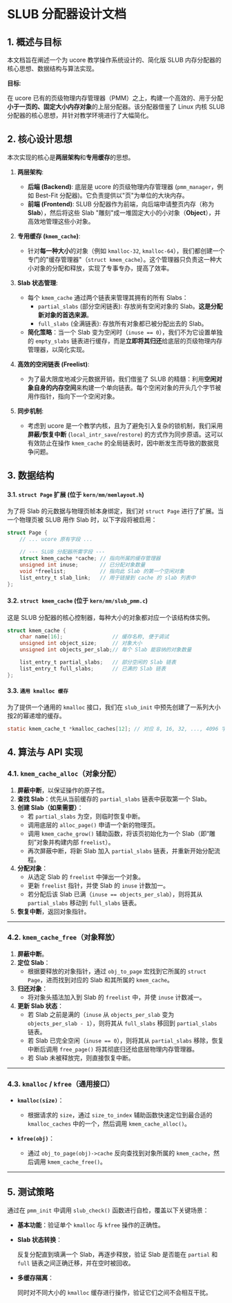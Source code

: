 #  SLUB 分配器设计文档

## 1. 概述与目标

本文档旨在阐述一个为 ucore 教学操作系统设计的、简化版 SLUB 内存分配器的核心思想、数据结构与算法实现。

**目标**: 

在 ucore 已有的页级物理内存管理器（PMM）之上，构建一个高效的、用于分配**小于一页的、固定大小内存对象**的上层分配器。该分配器借鉴了 Linux 内核 SLUB 分配器的核心思想，并针对教学环境进行了大幅简化。

## 2. 核心设计思想

本次实现的核心是**两层架构**和**专用缓存**的思想。

1.  **两层架构**:
    * **后端 (Backend)**: 底层是 ucore 的页级物理内存管理器 (`pmm_manager`，例如 Best-Fit 分配器)。它负责提供以"页"为单位的大块内存。
    * **前端 (Frontend)**: SLUB 分配器作为前端，向后端申请整页内存（称为 **Slab**），然后将这些 Slab "雕刻"成一堆固定大小的小对象（**Object**），并高效地管理这些小对象。

2.  **专用缓存 (`kmem_cache`)**:
    * 针对**每一种大小**的对象（例如 `kmalloc-32`, `kmalloc-64`），我们都创建一个专门的"缓存管理器"（`struct kmem_cache`）。这个管理器只负责这一种大小对象的分配和释放，实现了专事专办，提高了效率。

3.  **Slab 状态管理**:
    * 每个 `kmem_cache` 通过两个链表来管理其拥有的所有 Slabs：
      * `partial_slabs` (部分空闲链表): 存放尚有空闲对象的 Slab。**这是分配新对象的首选来源**。
      * `full_slabs` (全满链表): 存放所有对象都已被分配出去的 Slab。
    * **简化策略**：当一个 Slab 变为空闲时（`inuse == 0`），我们不为它设置单独的 `empty_slabs` 链表进行缓存，而是**立即将其归还**给底层的页级物理内存管理器，以简化实现。

4.  **高效的空闲链表 (Freelist)**:
    * 为了最大限度地减少元数据开销，我们借鉴了 SLUB 的精髓：利用**空闲对象自身的内存空间**来构建一个单向链表。每个空闲对象的开头几个字节被用作指针，指向下一个空闲对象。

5.  **同步机制**:
    * 考虑到 ucore 是一个教学内核，且为了避免引入复杂的锁机制，我们采用**屏蔽/恢复中断** (`local_intr_save`/`restore`) 的方式作为同步原语。这可以有效防止在操作 `kmem_cache` 的全局链表时，因中断发生而导致的数据竞争问题。

## 3. 数据结构

#### 3.1. `struct Page` 扩展 (位于 `kern/mm/memlayout.h`)

为了将 Slab 的元数据与物理页帧本身绑定，我们对 `struct Page` 进行了扩展。当一个物理页被 SLUB 用作 Slab 时，以下字段将被启用：

```c
struct Page {
    // ... ucore 原有字段 ...

    // --- SLUB 分配器所需字段 ---
    struct kmem_cache *cache; // 指向所属的缓存管理器
    unsigned int inuse;       // 已分配对象数量
    void *freelist;           // 指向此 Slab 的第一个空闲对象
    list_entry_t slab_link;   // 用于链接到 cache 的 slab 列表中
};
```

#### 3.2. `struct kmem_cache` (位于 `kern/mm/slub_pmm.c`)

这是 SLUB 分配器的核心控制器，每种大小的对象都对应一个该结构体实例。

```c
struct kmem_cache {
    char name[16];                // 缓存名称, 便于调试
    unsigned int object_size;     // 对象大小
    unsigned int objects_per_slab;// 每个 Slab 能容纳的对象数量

    list_entry_t partial_slabs;   // 部分空闲的 Slab 链表
    list_entry_t full_slabs;      // 已满的 Slab 链表
};
```

#### 3.3. `通用 kmalloc 缓存` 

为了提供一个通用的 `kmalloc` 接口，我们在 `slub_init` 中预先创建了一系列大小按2的幂递增的缓存。

```c
static kmem_cache_t *kmalloc_caches[12]; // 对应 8, 16, 32, ..., 4096 字节
```

## 4. 算法与 API 实现

### 4.1. `kmem_cache_alloc`（对象分配）

1. **屏蔽中断**，以保证操作的原子性。  
2. **查找 Slab**：优先从当前缓存的 `partial_slabs` 链表中获取第一个 Slab。  
3. **创建 Slab（如果需要）**：  
   - 若 `partial_slabs` 为空，则临时恢复中断。  
   - 调用底层的 `alloc_page()` 申请一个新的物理页。  
   - 调用 `kmem_cache_grow()` 辅助函数，将该页初始化为一个 Slab（即“雕刻”对象并构建内部 `freelist`）。  
   - 再次屏蔽中断，将新 Slab 加入 `partial_slabs` 链表，并重新开始分配流程。  
4. **分配对象**：  
   - 从选定 Slab 的 `freelist` 中弹出一个对象。  
   - 更新 `freelist` 指针，并使 Slab 的 `inuse` 计数加一。  
   - 若分配后该 Slab 已满（`inuse == objects_per_slab`），则将其从 `partial_slabs` 移动到 `full_slabs` 链表。  
5. **恢复中断**，返回对象指针。

---

### 4.2. `kmem_cache_free`（对象释放）

1. **屏蔽中断**。  
2. **定位 Slab**：  
   - 根据要释放的对象指针，通过 `obj_to_page` 宏找到它所属的 `struct Page`，进而找到对应的 Slab 和其所属的 `kmem_cache`。  
3. **归还对象**：  
   - 将对象头插法加入到 Slab 的 `freelist` 中，并使 `inuse` 计数减一。  
4. **更新 Slab 状态**：  
   - 若 Slab 之前是满的（`inuse` 从 `objects_per_slab` 变为 `objects_per_slab - 1`），则将其从 `full_slabs` 移回到 `partial_slabs` 链表。  
   - 若 Slab 已完全空闲（`inuse == 0`），则将其从 `partial_slabs` 移除，恢复中断后调用 `free_page()` 将其彻底归还给底层物理内存管理器。  
   - 若 Slab 未被释放完，则直接恢复中断。  

---

### 4.3. `kmalloc` / `kfree`（通用接口）

- **`kmalloc(size)`**：  
  - 根据请求的 `size`，通过 `size_to_index` 辅助函数快速定位到最合适的 `kmalloc_caches` 中的一个，然后调用 `kmem_cache_alloc()`。

- **`kfree(obj)`**：  
  - 通过 `obj_to_page(obj)->cache` 反向查找到对象所属的 `kmem_cache`，然后调用 `kmem_cache_free()`。

---

## 5. 测试策略

通过在 `pmm_init` 中调用 `slub_check()` 函数进行自检，覆盖以下关键场景：

- **基本功能**：验证单个 `kmalloc` 与 `kfree` 操作的正确性。  

- **Slab 状态转换**： 

  反复分配直到填满一个 Slab，再逐步释放，验证 Slab 是否能在 `partial` 和 `full` 链表之间正确迁移，并在空时被回收。  

- **多缓存隔离**： 

  同时对不同大小的 `kmalloc` 缓存进行操作，验证它们之间不会相互干扰。